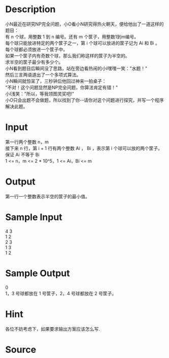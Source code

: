 
# Description

<div class="content"><div>小N最近在研究NP完全问题，小O看小N研究得热火朝天，便给他出了一道这样的题目：</div>
<div>有 n 个球，用整数 1 到 n 编号。还有 m 个筐子，用整数1到m编号。</div>
<div>每个球只能放进特定的两个筐子之一，第 i 个球可以放进的筐子记为 Ai 和 Bi 。</div>
<div>每个球都必须放进一个筐子中。</div>
<div>如果一个筐子内有奇数个球，那么我们称这样的筐子为半空的。</div>
<div>求半空的筐子最少有多少个。</div>
<div>小N看到题目后瞬间没了思路，站在旁边看热闹的小I嘿嘿一笑：&#34;水题！&#34;</div>
<div>然后三言两语道出了一个多项式算法。</div>
<div>小N瞬间就惊呆了，三秒钟后他回过神来一拍桌子：</div>
<div>&#34;不对！这个问题显然是NP完全问题，你算法肯定有错！&#34;</div>
<div>小I浅笑：&#34;所以，等我领图灵奖吧!&#34;</div>
<div>小O只会出题不会做题，所以找到了你--请你对这个问题进行探究，并写一个程序解决此题。</div>
<p></p></div>

# Input

<div class="content"><div>第一行两个整数 n，m</div>
<div>接下来 n 行，第 i + 1 行有两个整数 Ai ， Bi ，表示第 i 个球可以放的两个筐子。保证 Ai 不等于 Bi</div>
<div>1 &lt;= n，m &lt;= 2 * 10^5，1 &lt;= Ai，Bi &lt;= m</div>
<p></p></div>

# Output

<div class="content"><div>第一行一个整数表示半空的筐子的最小值。</div>
<p></p></div>

# Sample Input

<div class="content"><span class="sampledata">4 3<br/>
1 2<br/>
2 3<br/>
1 3<br/>
1 2</span></div>

# Sample Output

<div class="content"><span class="sampledata">0<br/>
1，3 号球都放在 1 号筐子，2，4 号球都放在 2 号筐子。</span></div>

# Hint

<div class="content"><p></p><p>各位不妨考虑下，如果要求输出方案应该怎么写.</p><p></p></div>

# Source

<div class="content"><p><a href="problemset.php?search="></a></p></div>

